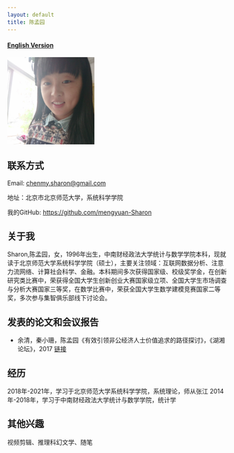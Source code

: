 ```yaml
---
layout: default
title: 陈孟园
---
```



#### [English Version](https://bnusss.github.io/person/chen-meng-yuan.html)


<img src="/img/people/chenmengyuan_1.png" height="200px"/>

## 联系方式
Email: chenmy.sharon@gmail.com

地址：北京市北京师范大学，系统科学学院

我的GitHub: https://github.com/mengyuan-Sharon

## 关于我

Sharon,陈孟园，女，1996年出生，中南财经政法大学统计与数学学院本科，现就读于北京师范大学系统科学学院（硕士），主要关注领域：互联网数据分析、注意力流网络、计算社会科学、金融。本科期间多次获得国家级、校级奖学金，在创新研究类比赛中，荣获得全国大学生创新创业大赛国家级立项、全国大学生市场调查与分析大赛国家三等奖，在数学比赛中，荣获全国大学生数学建模竞赛国家二等奖，多次参与集智俱乐部线下讨论会。

## 发表的论文和会议报告 
- 余清，秦小珊，陈孟园《有效引领非公经济人士价值追求的路径探讨》，《湖湘论坛》，2017 [链接](http://xueshu.baidu.com/s?wd=paperuri%3A%284d1e745ac497574a423a5aced0d7f640%29&filter=sc_long_sign&tn=SE_xueshusource_2kduw22v&sc_vurl=http%3A%2F%2Fkns.cnki.net%2FKCMS%2Fdetail%2Fdetail.aspx%3Ffilename%3Dhxlt201703018%26dbname%3DCJFD%26dbcode%3DCJFQ&ie=utf-8&sc_us=2718645938674268490)

## 经历

2018年-2021年，学习于北京师范大学系统科学学院，系统理论，师从张江
2014年-2018年，学习于中南财经政法大学统计与数学学院，统计学

## 其他兴趣

视频剪辑、推理科幻文学、随笔